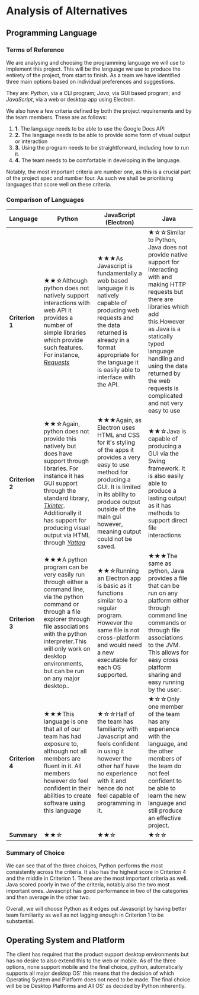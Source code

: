 # Analysis of Alternatives

## Programming Language

### Terms of Reference

We are analysing and choosing the programming language we will use to implement this project. This will be the language we use to produce the entirety of the project, from start to finish. As a team we have identified three main options based on individual preferences and suggestions.

They are: _Python_, via a CLI program; _Java_, via GUI based program; and _JavaScript_, via a web or desktop app using Electron.

We also have a few criteria defined by both the project requirements and by the team members. These are as follows:

1. **1.** The language needs to be able to use the Google Docs API
2. **2.** The language needs to be able to provide some form of visual output or interaction
3. **3.** Using the program needs to be straightforward, including how to run it.
4. **4.** The team needs to be comfortable in developing in the language.

Notably, the most important criteria are number one, as this is a crucial part of the project spec and number four. As such we shall be prioritising languages that score well on these criteria.

### Comparison of Languages

| **Language** | Python | JavaScript (Electron) | Java |
| --- | --- | --- | --- |
| **Criterion 1** | ★★☆Although python does not natively support interactions with web API it provides a number of simple libraries which provide such features. For instance, [_Requests_](http://docs.python-requests.org/en/master/)  | ★★★As Javascript is fundamentally a web based language it is natively capable of producing web requests and the data returned is already in a format appropriate for the language it is easily able to interface with the API. | ★☆☆Similar to Python, Java does not provide native support for interacting with and making HTTP requests but there are libraries which add this.However as Java is a statically typed language handling and using the data returned by the web requests is complicated and not very easy to use |
| **Criterion 2** | ★★☆Again, python does not provide this natively but does have support through libraries. For instance it has GUI support through the standard library, [_Tkinter_](https://docs.python.org/3/library/tk.html#tkinter). Additionally it has support for producing visual output via HTML through [_Yattag_](http://www.yattag.org/) | ★★★Again, as Electron uses HTML and CSS for it&#39;s styling of the apps it provides a very easy to use method for producing a GUI. It is limited in its ability to produce output outside of the main gui however, meaning output could not be saved. | ★★☆Java is capable of producing a GUI via the Swing framework. It is also easily able to produce a lasting output as it has methods to support direct file interactions |
| **Criterion 3** | ★★★A python program can be very easily run through either a command line, via the python command or through a file explorer through file associations with the python interpreter.This will only work on desktop environments, but can be run on any major desktop.. | ★★☆Running an Electron app is basic as it functions similar to a regular program. However the same file is not cross-platform and would need a new executable for each OS supported. | ★★★The same as python, Java provides a file that can be run on any platform either through command line commands or through file associations to the JVM. This allows for easy cross platform sharing and easy running by the user. |
| **Criterion 4** | ★★★This language is one that all of our team has had exposure to, although not all members are fluent in it. All members however do feel confident in their abilities to create software using this language | ★☆☆Half of the team has familiarity with Javascript and feels confident in using it however the other half have no experience with it and hence do not feel capable of programming in it. | ★☆☆Only one member of the team has any experience with the language, and the other members of the team do not feel confident to be able to learn the new language and still produce an effective project. |
| **Summary** | ★★☆ | ★★☆ | ★☆☆ |

### Summary of Choice

We can see that of the three choices, Python performs the most consistently across the criteria. It also has the highest score in Criterion 4 and the middle in Criterion 1. These are the most important criteria as well. Java scored poorly in two of the criteria, notably also the two most important ones. Javascript has good performance in two of the categories and then average in the other two.

Overall, we will choose Python as it edges out Javascript by having better team familiarity as well as not lagging enough in Criterion 1 to be substantial.

## Operating System and Platform

The client has required that the product support desktop environments but has no desire to also extend this to the web or mobile. As of the three options, none support mobile and the final choice, python, automatically supports all major desktop OS&#39; this means that the decision of which Operating System and Platform does not need to be made. The final choice will be be Desktop Platforms and All OS&#39; as decided by Python inherently.